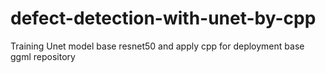 # defect-detection-with-unet-by-cpp
Training Unet model base resnet50 and apply cpp for deployment base ggml repository
